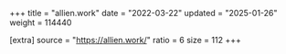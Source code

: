 +++
title = "allien.work"
date = "2022-03-22"
updated = "2025-01-26"
weight = 114440

[extra]
source = "https://allien.work/"
ratio = 6
size = 112
+++
